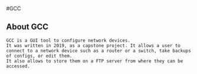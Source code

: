 #GCC

## About GCC

    GCC is a GUI tool to configure network devices. 
    It was written in 2019, as a capstone project. It allows a user to connect to a network device such as a router or a switch, take backups of configs, or edit them. 
    It also allows to store them on a FTP server from where they can be accessed.
